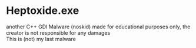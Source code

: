 # Heptoxide.exe
another C++ GDI Malware (noskid) made for educational purposes only, the creator is not responsible for any damages
<br>
This is (not) my last malware
